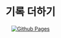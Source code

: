 <div align="center">
  <br>
  <h1>기록 더하기</h1>
</div>

<p align="center">
  <a href="https://github.com/kyoDaddy">
    <img src="https://github.com/jeffreytse/jekyll-theme-yat/workflows/Github%20Pages/badge.svg"
      alt="Github Pages" />
  </a>
</p>


